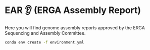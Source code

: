 # EAR 👂 (ERGA Assembly Report)

Here you will find genome assembly reports approved by the ERGA Sequencing and Assembly Committee.


```bash
conda env create -f environment.yml
```
